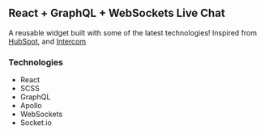 ## React + GraphQL + WebSockets Live Chat

A reusable widget built with some of the latest technologies!
Inspired from [HubSpot](https://www.hubspot.com/products/crm/live-chat), and [Intercom](https://www.intercom.com/)

### Technologies

- React
- SCSS
- GraphQL
- Apollo
- WebSockets
- Socket.io
